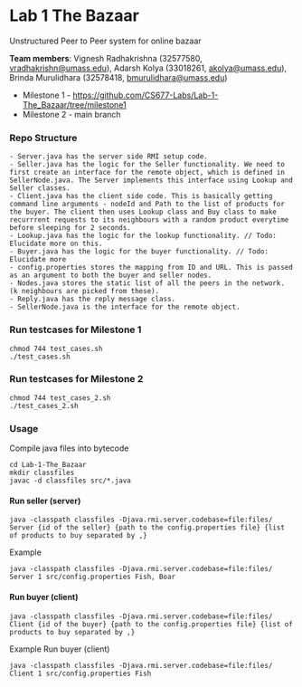 # Lab 1 The Bazaar
Unstructured Peer to Peer system for online bazaar

**Team members**: Vignesh Radhakrishna (32577580, vradhakrishn@umass.edu), Adarsh Kolya (33018261, akolya@umass.edu), Brinda Murulidhara (32578418, bmurulidhara@umass.edu)

- Milestone 1 - https://github.com/CS677-Labs/Lab-1-The_Bazaar/tree/milestone1
- Milestone 2 - main branch
### Repo Structure
    - Server.java has the server side RMI setup code. 
    - Seller.java has the logic for the Seller functionality. We need to first create an interface for the remote object, which is defined in SellerNode.java. The Server implements this interface using Lookup and Seller classes.
    - Client.java has the client side code. This is basically getting command line arguments - nodeId and Path to the list of products for the buyer. The client then uses Lookup class and Buy class to make recurrrent requests to its neighbours with a random product everytime before sleeping for 2 seconds.
    - Lookup.java has the logic for the lookup functionality. // Todo: Elucidate more on this.
    - Buyer.java has the logic for the buyer functionality. // Todo: Elucidate more
    - config.properties stores the mapping from ID and URL. This is passed as an argument to both the buyer and seller nodes.
    - Nodes.java stores the static list of all the peers in the network. (k neighbours are picked from these).
    - Reply.java has the reply message class.
    - SellerNode.java is the interface for the remote object.

### Run testcases for Milestone 1
```shell
chmod 744 test_cases.sh
./test_cases.sh
```

### Run testcases for Milestone 2
```shell
chmod 744 test_cases_2.sh
./test_cases_2.sh
```

### Usage
Compile java files into bytecode
```shell
cd Lab-1-The_Bazaar
mkdir classfiles
javac -d classfiles src/*.java
```

#### Run seller (server)
```shell
java -classpath classfiles -Djava.rmi.server.codebase=file:files/ Server {id of the seller} {path to the config.properties file} {list of products to buy separated by ,}
```
Example
```shell
java -classpath classfiles -Djava.rmi.server.codebase=file:files/ Server 1 src/config.properties Fish, Boar
```

#### Run buyer (client)
```shell
java -classpath classfiles -Djava.rmi.server.codebase=file:files/ Client {id of the buyer} {path to the config.properties file} {list of products to buy separated by ,}
```

Example
Run buyer (client)
```shell
java -classpath classfiles -Djava.rmi.server.codebase=file:files/ Client 1 src/config.properties Fish
```
